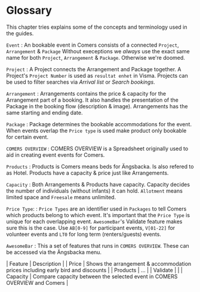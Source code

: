# Glossary

This chapter tries explains some of the concepts and terminology used in the guides.

`Event`
: An bookable event in Comers consists of a connected `Project`, `Arrangement` & `Package`
Without execeptions we *always* use the exact same name for both `Project`, `Arrangement` & `Package`. Otherwise we're doomed.

`Project`
: A Project connects the Arrangement and Package together. A Project's `Project Number` is used as `resultat enhet` in Visma.
Projects can be used to filter searches via _Arrival list_ or _Search bookings_.

`Arrangement`
: Arrangements contains the price & capacity for the Arrangement part of a booking.
It also handles the presentation of the Package in the booking flow (description & image).
Arrangements has the same starting and ending date.

`Package`
: Package determines the bookable accommodations for the event. When events overlap the `Price type` is used make product only bookable for certain event.

`COMERS OVERVIEW`
: COMERS OVERVIEW is a Spreadsheet originally used to aid in creating event events for Comers. 

`Products`
: Products is Comers means beds for Ängsbacka. Is also refered to as Hotel. Products have a capacity & price just like Arrangements.

`Capacity`
: Both Arrangements & Products have capacity. Capacity decides the number of individuals (without infants) it can hold. `Allotment` means limited space and `Freesale` means unlimited.

`Price Type`:
: `Price Types` are an identifier used in `Packages` to tell Comers which products belong to which event. It's important that the `Price Type` is unique for each overlapping event. `AwesomeBar`'s Validate feature makes sure this is the case. Use `AB[0-9]` for participant events, `V[01-22]` for volunteer events and `LT0` for long term (renters/guests) events.

`AwesomeBar`
: This a set of features that runs in `COMERS OVERVIEW`. These can be accessed via the Ängsbacka menu. 

| Feature  | Description                                                                     |
| Price    | Shows the arrangement & accommodation prices including early bird and discounts |
| Products | ...                                                                             |
| Validate |                                                                                 |
| Capacity | Compare capacity between the selected event in COMERS OVERVIEW and Comers       |




